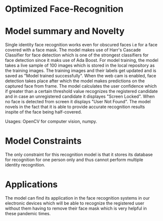 # Optimized Face-Recognition
# Model summary and Novelty <br />
Single identity face recognition works even for obscured faces i.e for a face covered with a face mask. The model makes use of Harr's Cascade Classifier for face detection which is one of the strongest classifiers for face detection since it maks use of Ada Boost. For model training, the model takes a live sample of 100 images which is stored in the local repository as the training images. The training images and their labels get updated and is saved as "Model trained successfully". When the web cam is enabled, face detection takes place after which the model makes predictions on the captured face from frame. The model calculates the user confidence which if greater than a certain threshold value recognizes the registered candidate and in case an unregistered candidate it displayes "Screen Locked". When no face is detected from screen it displays "User Not Found".
 The model novels in the fact that it is able to provide accurate recognition results inspite of the face being half-covered.<br />
  
 Usages: OpenCV for computer vision, numpy. <br />
  
# Model Constraints <br />
The only constraint for this recognition model is that it stores its database for recognition for one person only and thus cannot perform  multiple identity recognition.<br />

# Applications <br />
The model can find its application in the face recognition systems in our electronic devices which will be able to recognize the registered user without them having to remove their face mask which is very helpful in these pandemic times.









